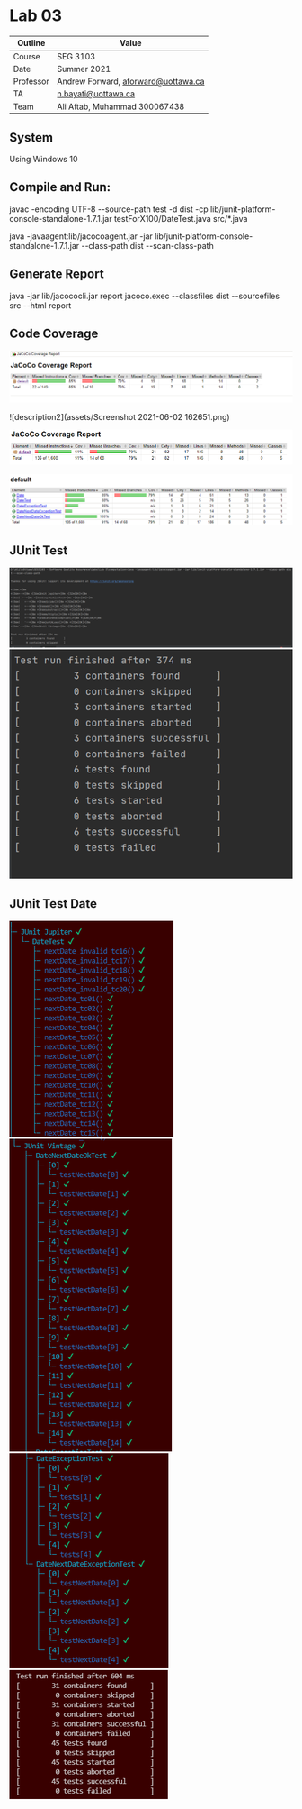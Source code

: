 # Lab 03

| Outline | Value |
| --- | --- |
| Course | SEG 3103 |
| Date | Summer 2021 |
| Professor | Andrew Forward, aforward@uottawa.ca |
| TA | n.bayati@uottawa.ca |
| Team | Ali Aftab, Muhammad 300067438 |


## System
Using Windows 10

## Compile and Run:
javac -encoding UTF-8 --source-path test -d dist -cp lib/junit-platform-console-standalone-1.7.1.jar testForX100/DateTest.java src/*.java

java -javaagent:lib/jacocoagent.jar -jar lib/junit-platform-console-standalone-1.7.1.jar --class-path dist --scan-class-path

## Generate Report
java -jar lib/jacococli.jar report jacoco.exec --classfiles dist --sourcefiles src --html report

## Code Coverage
![description](assets/jacoco-coverage-report.png)

![description2](assets/Screenshot 2021-06-02 162651.png)

![description3](assets/report2.png)

![description4](assets/default1.png)

## JUnit Test
![description4](assets/JUnit-Test1.png)
![description5](assets/JUnit-Test2.png)

## JUnit Test Date
![description6](assets/DateTest-JUnit.png)
![description7](assets/DateTest-JUnit2.png)
![description8](assets/DataException-JUnit3.png)
![description9](assets/DateTest-JUnit4.png)

